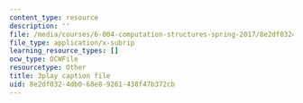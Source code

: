 ```yaml
---
content_type: resource
description: ''
file: /media/courses/6-004-computation-structures-spring-2017/8e2df0324db068e89261438f47b372cb_R6EzJKevAE8.srt
file_type: application/x-subrip
learning_resource_types: []
ocw_type: OCWFile
resourcetype: Other
title: 3play caption file
uid: 8e2df032-4db0-68e8-9261-438f47b372cb
---
```


